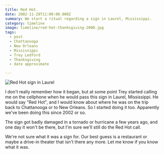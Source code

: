 ```yaml
---
title: Red Hot.
date: 2002-11-28T11:00:00.000Z
summary: We start a ritual regarding a sign in Laurel, Mississippi.
category: timeline
image: timeline/red-hot-thanksgiving-2000.jpg
tags:
  - post
  - Chattanooga
  - New Orleans
  - Mississippi
  - Trey Ledford
  - Thanksgiving
  - date approximate

---
```


![Red Hot sign in Laurel](/static/img/timeline/red-hot-thanksgiving-2000.jpg "Red Hot sign in Laurel")

I don't really remember how it began, but at some point Trey started calling me on the cellphone when he would pass this sign in Laurel, Mississippi. He would say "Red Hot", and I would know about where he was on the trip back to Chattanooga or to New Orleans. So I started doing it too. Apparently we've been doing this since 2002 or so.

The sign got badly damaged in a tornado or hurricane a few years ago, and one day it won't be there, but I'm sure we'll still do the Red Hot call.

We're not sure what it was a sign for. Our best guess is a restaurant or maybe a drive-in theater that isn't there any more. Let me know if you know what it was.